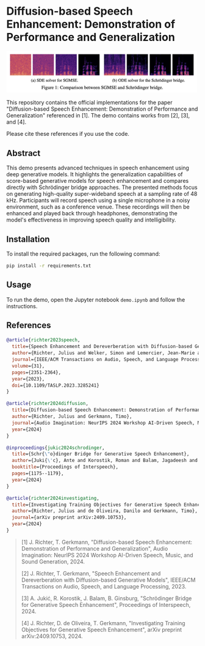 # Diffusion-based Speech Enhancement: Demonstration of Performance and Generalization

<img src="https://raw.githubusercontent.com/sp-uhh/gen-se-demo/main/assets/figure_1.png" width="500" alt="Comparison between SGMSE and Schrödinger bridge.">

This repository contains the official implementations for the paper "Diffusion-based Speech Enhancement: Demonstration of Performance and Generalization" referenced in [1]. The demo contains works from [2], [3], and [4].

Please cite these references if you use the code.

## Abstract

This demo presents advanced techniques in speech enhancement using deep generative models. It highlights the generalization capabilities of score-based generative models for speech enhancement and compares directly with Schrödinger bridge approaches. The presented methods focus on generating high-quality super-wideband speech at a sampling rate of 48 kHz. Participants will record speech using a single microphone in a noisy environment, such as a conference venue. These recordings will then be enhanced and played back through headphones, demonstrating the model's effectiveness in improving speech quality and intelligibility.

## Installation

To install the required packages, run the following command:

```bash
pip install -r requirements.txt
```

## Usage

To run the demo, open the Jupyter notebook `demo.ipynb` and follow the instructions.

## References

```bib
@article{richter2023speech,
  title={Speech Enhancement and Dereverberation with Diffusion-based Generative Models},
  author={Richter, Julius and Welker, Simon and Lemercier, Jean-Marie and Lay, Bunlong and Gerkmann, Timo},
  journal={IEEE/ACM Transactions on Audio, Speech, and Language Processing},
  volume={31},
  pages={2351-2364},
  year={2023},
  doi={10.1109/TASLP.2023.3285241}
}
```
```bib
@article{richter2024diffusion,
  title={Diffusion-based Speech Enhancement: Demonstration of Performance and Generalization},
  author={Richter, Julius and Gerkmann, Timo},
  journal={Audio Imagination: NeurIPS 2024 Workshop AI-Driven Speech, Music, and Sound Generation},
  year={2024}
}
```
```bib
@inproceedings{jukic2024schrodinger,
  title={Schr{\"o}dinger Bridge for Generative Speech Enhancement},
  author={Juki{\'c}, Ante and Korostik, Roman and Balam, Jagadeesh and Ginsburg, Boris},
  booktitle={Proceedings of Interspeech},
  pages={1175--1179},
  year={2024}
}
```
```bib
@article{richter2024investigating,
  title={Investigating Training Objectives for Generative Speech Enhancement},
  author={Richter, Julius and de Oliveira, Danilo and Gerkmann, Timo},
  journal={arXiv preprint arXiv:2409.10753},
  year={2024}
}
```

>[1] J. Richter, T. Gerkmann, "Diffusion-based Speech Enhancement: Demonstration of Performance and Generalization", Audio Imagination: NeurIPS 2024 Workshop AI-Driven Speech, Music, and Sound Generation, 2024.
>
>[2] J. Richter, T. Gerkmann, "Speech Enhancement and Dereverberation with Diffusion-based Generative Models", IEEE/ACM Transactions on Audio, Speech, and Language Processing, 2023.
>
>[3] A. Jukić, R. Korostik, J. Balam, B. Ginsburg, "Schrödinger Bridge for Generative Speech Enhancement", Proceedings of Interspeech, 2024.
>
>[4] J. Richter, D. de Oliveira, T. Gerkmann, "Investigating Training Objectives for Generative Speech Enhancement", arXiv preprint arXiv:2409.10753, 2024.